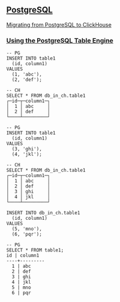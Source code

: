 ## [PostgreSQL](https://clickhouse.com/docs/en/integrations/postgresql)
[Migrating from PostgreSQL to ClickHouse](https://github.com/AV-ghub/ClickHouse/blob/main/006%20Integrations/Migration%20Guides/PostgreSQL/Migrating%20from%20PostgreSQL%20to%20ClickHouse.md)

### [Using the PostgreSQL Table Engine](https://clickhouse.com/docs/en/integrations/postgresql#using-the-postgresql-table-engine)
```
-- PG
INSERT INTO table1
  (id, column1)
VALUES
  (1, 'abc'),
  (2, 'def');

-- CH
SELECT * FROM db_in_ch.table1
┌─id─┬─column1─┐
│  1 │ abc     │
│  2 │ def     │
└────┴─────────┘

-- PG
INSERT INTO table1
  (id, column1)
VALUES
  (3, 'ghi'),
  (4, 'jkl');

-- CH
SELECT * FROM db_in_ch.table1
┌─id─┬─column1─┐
│  1 │ abc     │
│  2 │ def     │
│  3 │ ghi     │
│  4 │ jkl     │
└────┴─────────┘

INSERT INTO db_in_ch.table1
  (id, column1)
VALUES
  (5, 'mno'),
  (6, 'pqr');

-- PG
SELECT * FROM table1;
id | column1
----+---------
  1 | abc
  2 | def
  3 | ghi
  4 | jkl
  5 | mno
  6 | pqr
```














